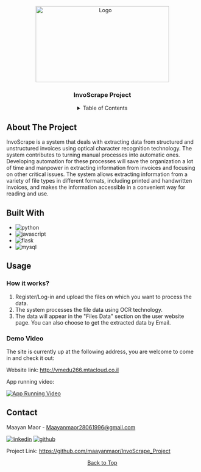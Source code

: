 <a name="readme-top"></a>
<!-- PROJECT LOGO -->
<div align="center">
   <a href="https://github.com/MaayanMaor/Project_InvoScrape">
     <img src="Web/assets/img/InvoScrape.logo.jpeg" alt="Logo" width="350" height="200">
   </a>

<h3 align="center">InvoScrape Project</h3>


<!-- TABLE OF CONTENTS -->
<details>
   <summary>Table of Contents</summary>
   <ol>
     <li><a href="#about-the-project">About The Project</a></li>
     <li><a href="#built-with">Built With</a></li>
     <li><a href="#usage">Usage</a></li>
     <li><a href="#contact">Contact</a></li>
   </ol>
</details>

<div align="left">

## About The Project

InvoScrape is a system that deals with extracting data from structured and unstructured invoices using optical character recognition technology. 
The system contributes to turning manual processes into automatic ones. Developing automation for these processes will save the organization a lot of time and manpower in extracting information from invoices and focusing on other critical issues. The system allows extracting information from a variety of file types in different formats, including printed and handwritten invoices, and makes the information accessible in a convenient way for reading and use.

## Built With

* ![python](https://img.shields.io/badge/PYTHON-000000?style=for-the-badge&logo=python&logoColor=blue)
* ![javascript](https://img.shields.io/badge/JAVASCRIPT-yellow?style=for-the-badge&logo=javascript&logoColor=black)
* ![flask](https://img.shields.io/badge/flask-critical?style=for-the-badge&logo=flask&logoColor=white)
* ![mysql](https://img.shields.io/badge/mysql-yellow?style=for-the-badge&logo=mysql&logoColor=white)

## Usage

### How it works?

1. Register/Log-in and upload the files on which you want to process the data.
2. The system processes the file data using OCR technology.
3. The data will appear in the "Files Data" section on the user website page. You can also choose to get the extracted data by Email.

### Demo Video

The site is currently up at the following address, you are welcome to come in and check it out:

Website link:  http://vmedu266.mtacloud.co.il

   
App running video:

[![App Running Video](https://img.youtube.com/vi/cL0xjGV5xfE/0.jpg)](https://www.youtube.com/watch?v=cL0xjGV5xfE)


<!-- CONTACT -->
## Contact

Maayan Maor - Maayanmaor28061996@gmail.com

  
[![linkedin](https://img.shields.io/badge/LinkedIn-0077B5?style=for-the-badge&logo=linkedin&logoColor=white)](https://www.linkedin.com/in/maayanmaor/)
[![github](https://img.shields.io/badge/GitHub-100000?style=for-the-badge&logo=github&logoColor=white)](https://github.com/MaayanMaor)


Project Link: https://github.com/maayanmaor/InvoScrape_Project

</div>

<!-- BACK TO TOP -->
<a href="#invoScrape-project">Back to Top</a>
